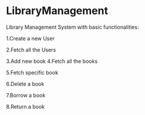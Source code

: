 # LibraryManagement

Library Management System with basic functionalities:

1.Create a new User

2.Fetch all the Users

3.Add new book
4.Fetch all the books

5.Fetch specific book

6.Delete a book 

7.Borrow a book 

8.Return a book
